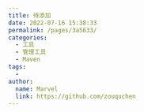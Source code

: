 ```yaml
---
title: 待添加
date: 2022-07-16 15:38:33
permalink: /pages/3a5633/
categories:
  - 工具
  - 管理工具
  - Maven
tags:
  - 
author: 
  name: Marvel
  link: https://github.com/zouquchen
---
```

